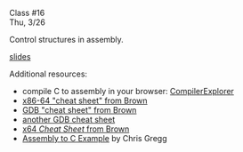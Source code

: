 <div class="lecture2">

<div class="column_date">
<p markdown="block">

Class #16 <br>
Thu, 3/26

</p>
</div>
<div class="column_materials">
<p markdown="block">


Control structures in assembly.

[slides](https://docs.google.com/presentation/d/1xBRBB-zCWUfjCTA9X8QBkmeOkz4qVaZXL01MzWXfya8/present?token=AC4w5Viwi-jxPXnA2o7yoeJATGclhSziNg%3A1521548170906&includes_info_params=1#slide=id.p)


Additional resources:

- compile C to assembly in your browser: [CompilerExplorer](https://godbolt.org/)
- [x86-64 "cheat sheet" from Brown](https://cs.brown.edu/courses/cs033/docs/guides/x64_cheatsheet.pdf)
- [GDB "cheat sheet" from Brown](http://cs.brown.edu/courses/cs033/docs/guides/gdb.pdf)
- [another GDB cheat sheet](http://csapp.cs.cmu.edu/3e/docs/gdbnotes-x86-64.pdf)    
- [x64 _Cheat Sheet_ from Brown](https://cs.brown.edu/courses/csci0330/docs/guides/x64_cheatsheet.pdf)
- [Assembly to C Example](https://www.youtube.com/watch?v=wy3e52A7Lu8) by Chris Gregg




</p>
</div>

<div class="column_assign">
<p markdown="block">



</p>
</div>

</div>

